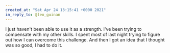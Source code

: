 ```yaml
---
created_at: "Sat Apr 24 13:15:41 +0000 2021"
in_reply_to: @leo_guinan
---
```


I just haven't been able to use it as a strength. I've been trying to compensate with my other skills. I spent most of last night trying to figure out how I can overcome this challenge. And then I got an idea that I thought was so good, I had to do it.